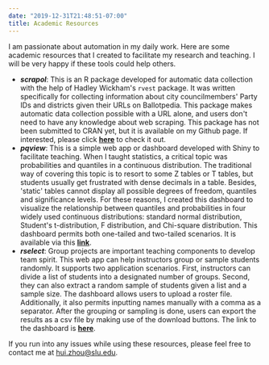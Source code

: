 ```yaml
---
date: "2019-12-31T21:48:51-07:00"
title: Academic Resources
---
```


I am passionate about automation in my daily work. Here are some academic resources that I created to facilitate my research and teaching. I will be very happy if these tools could help others.

* **_scrapol_**: This is an R package developed for automatic data collection with the help of Hadley Wickham's `rvest` package. It was written specifically for collecting information about city councilmembers' Party IDs and districts given their URLs on Ballotpedia. This package makes automatic data collection possible with a URL alone, and users don't need to have any knowledge about web scraping. This package has not been submitted to CRAN yet, but it is available on my Github page. If interested, please click [**here**](https://github.com/huizhou68/scrapol) to check it out.
* **_pqview_**: This is a simple web app or dashboard developed with Shiny to facilitate teaching. When I taught statistics, a critical topic was probabilities and quantiles in a continuous distribution. The traditional way of covering this topic is to resort to some Z tables or T tables, but students usually get frustrated with dense decimals in a table. Besides, 'static' tables cannot display all possible degrees of freedom, quantiles and significance levels. For these reasons, I created this dashboard to visualize the relationship between quantiles and probabilities in four widely used continuous distributions: standard normal distribution, Student's t-distribution, F distribution, and  Chi-square distribution. This dashboard permits both one-tailed and two-tailed scenarios. It is available via this [**link**](https://huizhou68.shinyapps.io/pqview/).
* ***rselect***: Group projects are important teaching components to develop team spirit. This web app can help instructors group or sample students randomly. It supports two application scenarios. First, instructors can divide a list of students into a designated number of groups. Second, they can also extract a random sample of students given a list and a sample size. The dashboard allows users to upload a roster file. Additionally, it also permits inputting names manually with a comma as a separator. After the grouping or sampling is done, users can export the results as a csv file by making use of the download buttons. The link to the dashboard is [**here**](https://huizhou68.shinyapps.io/rselect/).

If you run into any issues while using these resources, please feel free to contact me at hui.zhou@slu.edu. 
